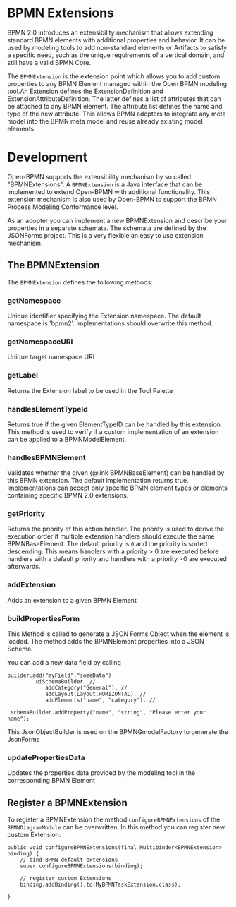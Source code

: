 # BPMN Extensions

BPMN 2.0 introduces an extensibility mechanism that allows extending standard BPMN elements with additional properties and behavior. It can be used by modeling tools to add non-standard elements or Artifacts to satisfy a specific need, such as the unique requirements of a vertical domain, and still have a valid BPMN Core.

The `BPMNExtension` is the extension point which allows you to add custom properties to any BPMN Element managed within the Open BPMN modeling tool.An Extension defines the ExtensionDefinition and ExtensionAttributeDefinition. The latter defines a list of attributes that can be attached to any BPMN element. The attribute list defines the name and type of the new attribute. This allows BPMN adopters to integrate any meta model into the BPMN meta model and reuse  already existing model elements.

# Development

Open-BPMN supports the extensibility mechanism by so called "BPMNExtensions". A `BPMNExtension` is a Java interface that can be implemented to extend Open-BPMN with additional functionality. This extension mechanism is also used by Open-BPMN to support the BPMN Process Modeling Conformance level.

As an adopter you can implement a new BPMNExtension and describe your properties in a separate schemata. The schemata are defined by the JSONForms project. This is a very flexible an easy to use extension mechanism.

## The BPMNExtension

The `BPMNExtension` defines the following methods:

### getNamespace

Unique identifier specifying the Extension namespace. The default namespace is 'bpmn2'. Implementations should overwrite this method.

### getNamespaceURI

Unique target namespace URI

### getLabel
   
Returns the Extension label to be used in the Tool Palette

### handlesElementTypeId

Returns true if the given ElementTypeID can be handled by this extension. This method is used to verify if a custom implementation of an extension can be applied to a BPMNModelElement.

### handlesBPMNElement

Validates whether the given {@link BPMNBaseElement} can be handled by this BPMN extension. The default implementation returns true. Implementations can accept only specific BPMN element types or elements containing specific BPMN 2.0 extensions.

### getPriority

Returns the priority of this action handler. The priority is used to derive the execution order if multiple extension handlers should execute the same  BPMNBaseElement. The default priority is `0` and the priority is sorted descending. This means handlers with a priority &gt; 0 are executed before handlers with a default priority and handlers with a priority >0 are executed afterwards.

### addExtension

Adds an extension to a given BPMN Element

### buildPropertiesForm

This Method is called to generate a JSON Forms Object when the element is loaded. The method adds the BPMNElement properties into a JSON Schema.

You can add a new data field by calling

	builder.add("myField","someData")
             uiSchemaBuilder. //
                addCategory("General"). //
                addLayout(Layout.HORIZONTAL). //
                addElements("name", "category"). //
    
     schemaBuilder.addProperty("name", "string", "Please enter your name");

This JsonObjectBuilder is used on the BPMNGmodelFactory to generate the JsonForms


### updatePropertiesData

Updates the properties data provided by the modeling tool in the corresponding BPMN Element


## Register a BPMNExtension

To register a BPMNExtension the method `configureBPMNExtensions` of the `BPMNDiagramModule` can be overwritten. In this method you can register new custom Extension:

    public void configureBPMNExtensions(final Multibinder<BPMNExtension> binding) {
        // bind BPMN default extensions
        super.configureBPMNExtensions(binding);

        // register custom Extensions 
        binding.addBinding().to(MyBPMNTaskExtension.class);

    }

